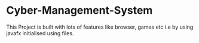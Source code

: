 # Cyber-Management-System
 This Project is built with lots of features like browser, games etc i.e by using javafx initialised using files.
